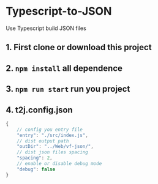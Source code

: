 # Typescript-to-JSON
Use Typescript build JSON files

## 1. First clone or download this project

## 2. ```npm install``` all dependence 

## 3. ```npm run start``` run you project

## 4. t2j.config.json 
  ```js
  {
      // config you entry file
      "entry": "./src/index.js",   
      // dist output path 
      "outDir": "../Web/vf-json/",
      // dist json files spacing
      "spacing": 2, 
      // enable or disable debug mode
      "debug": false 
  }
```
